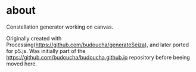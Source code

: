 # about
Constellation generator working on canvas.

Originally created with Processing(https://github.com/budoucha/generateSeiza), and later ported for p5.js.
Was initially part of the https://github.com/budoucha/budoucha.github.io repository before beeing moved here.
